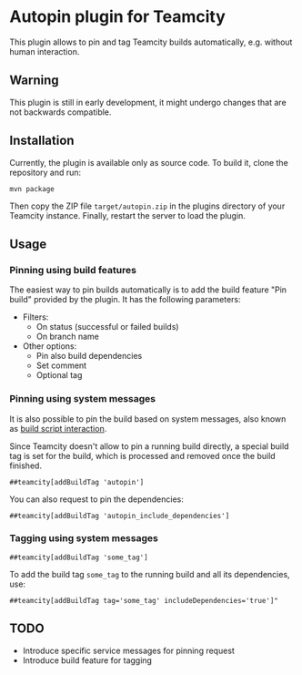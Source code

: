 # Autopin plugin for Teamcity

This plugin allows to pin and tag Teamcity builds automatically, e.g. without human interaction.

## Warning

This plugin is still in early development, it might undergo changes that are not backwards compatible.

## Installation

Currently, the plugin is available only as source code. To build it, clone the repository and run:

```
mvn package
```

Then copy the ZIP file ```target/autopin.zip``` in the plugins directory of your Teamcity instance. Finally, restart the server to load the plugin.

## Usage

### Pinning using build features

The easiest way to pin builds automatically is to add the build feature "Pin build" provided by the plugin. It has the following parameters:

* Filters:
  * On status (successful or failed builds)
  * On branch name
* Other options:
  * Pin also build dependencies
  * Set comment
  * Optional tag


### Pinning using system messages

It is also possible to pin the build based on system messages, also known as [build script interaction](https://confluence.jetbrains.com/display/TCD10/Build+Script+Interaction+with+TeamCity).

Since Teamcity doesn't allow to pin a running build directly, a special build tag is set for the build, which is processed and removed once the build finished.

```
##teamcity[addBuildTag 'autopin']
```

You can also request to pin the dependencies:

```
##teamcity[addBuildTag 'autopin_include_dependencies']
```



### Tagging using system messages


```
##teamcity[addBuildTag 'some_tag']
```

To add the build tag ```some_tag``` to the running build and all its dependencies, use:

```
##teamcity[addBuildTag tag='some_tag' includeDependencies='true']"
```

## TODO

* Introduce specific service messages for pinning request
* Introduce build feature for tagging

